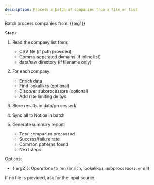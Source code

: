 ```yaml
---
description: Process a batch of companies from a file or list
---
```


Batch process companies from: {{arg1}}

Steps:
1. Read the company list from:
   - CSV file (if path provided)
   - Comma-separated domains (if inline list)
   - data/raw directory (if filename only)

2. For each company:
   - Enrich data
   - Find lookalikes (optional)
   - Discover subprocessors (optional)
   - Add rate limiting delays

3. Store results in data/processed/

4. Sync all to Notion in batch

5. Generate summary report:
   - Total companies processed
   - Success/failure rate
   - Common patterns found
   - Next steps

Options:
- {{arg2}}: Operations to run (enrich, lookalikes, subprocessors, or all)

If no file is provided, ask for the input source.
